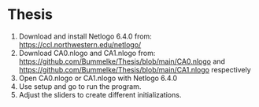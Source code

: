 # Thesis

1. Download and install Netlogo 6.4.0 from: https://ccl.northwestern.edu/netlogo/
2. Download CA0.nlogo and CA1.nlogo from: https://github.com/Bummelke/Thesis/blob/main/CA0.nlogo and https://github.com/Bummelke/Thesis/blob/main/CA1.nlogo respectively
3. Open CA0.nlogo or CA1.nlogo with Netlogo 6.4.0
4. Use setup and go to run the program.
5. Adjust the sliders to create different initializations.  
